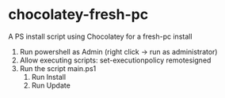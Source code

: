# chocolatey-fresh-pc
A PS install script using Chocolatey for a fresh-pc install

1. Run powershell as Admin (right click -> run as administrator)
2. Allow executing scripts: set-executionpolicy remotesigned
3. Run the script main.ps1
    1. Run Install
    2. Run Update
